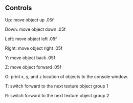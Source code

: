 ## Controls

Up: move object up .05f

Down: move object down .05f

Left: move object left .05f

Right: move object right .05f

Y: move object back .05f

Z: move object forward .05f


G: print x, y, and z location of objects to the console window. 


T: switch forward to the next texture object group 1

R: switch forward to the next texture object group 2

